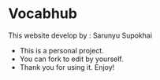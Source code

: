 # Vocabhub

This website develop by : Sarunyu Supokhai
* This is a personal project.
* You can fork to edit by yourself.
* Thank you for using it. Enjoy!
